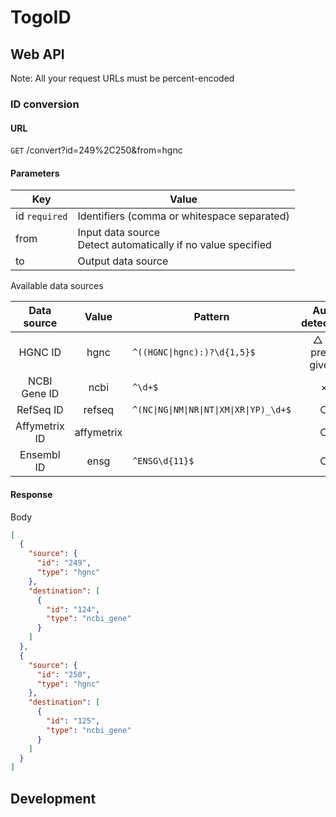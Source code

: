 # TogoID

## Web API

Note: All your request URLs must be percent-encoded

### ID conversion

#### URL

`GET` /convert?id=249%2C250&from=hgnc

#### Parameters

| Key  | Value  |
|------|--------|
| id `required` | Identifiers (comma or whitespace separated) |
| from | Input data source<br />Detect automatically if no value specified |
| to | Output data source |

Available data sources

| Data source | Value | Pattern | Auto detection |
|:-----------:|:-----:|---------|:--------------:|
| HGNC ID | hgnc | <code>^((HGNC&#124;hgnc):)?\d{1,5}$</code> | △ (if prefix given) |
| NCBI Gene ID | ncbi | `^\d+$` | × |
| RefSeq ID | refseq | <code>^(NC&#124;NG&#124;NM&#124;NR&#124;NT&#124;XM&#124;XR&#124;YP)_\d+$</code> | ○ |
| Affymetrix ID | affymetrix | | ○ |
| Ensembl ID | ensg | `^ENSG\d{11}$` | ○ |

#### Response

Body

```json
[
  {
    "source": {
      "id": "249",
      "type": "hgnc"
    },
    "destination": [
      {
        "id": "124",
        "type": "ncbi_gene"
      }
    ]
  },
  {
    "source": {
      "id": "250",
      "type": "hgnc"
    },
    "destination": [
      {
        "id": "125",
        "type": "ncbi_gene"
      }
    ]
  }
]
```

## Development
